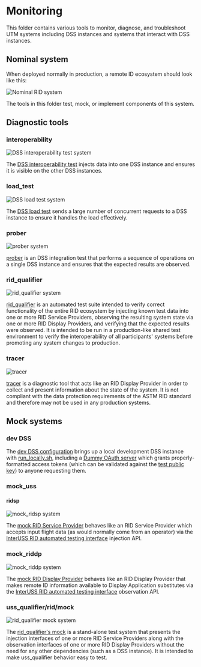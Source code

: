 # Monitoring

This folder contains various tools to monitor, diagnose, and troubleshoot UTM
systems including DSS instances and systems that interact with DSS instances.

## Nominal system

When deployed normally in production, a remote ID ecosystem should look
like this:

![Nominal RID system](../assets/nominal_rid_system.png)

The tools in this folder test, mock, or implement components of this system.

## Diagnostic tools

### interoperability

![DSS interoperability test system](../assets/interoperability_system.png)

The [DSS interoperability test](interoperability) injects data into one DSS
instance and ensures it is visible on the other DSS instances.

### load_test

![DSS load test system](../assets/load_test_system.png)

The [DSS load test](loadtest) sends a large number of concurrent requests to a
DSS instance to ensure it handles the load effectively.

### prober

![prober system](../assets/prober_system.png)

[prober](prober) is an DSS integration test that performs a sequence of
operations on a single DSS instance and ensures that the expected results are
observed.

### rid_qualifier

![rid_qualifier system](../assets/rid_qualifier_system.png)

[rid_qualifier](uss_qualifier/rid/README.md) is an automated test suite intended to verify
correct functionality of the entire RID ecosystem by injecting known test data
into one or more RID Service Providers, observing the resulting system state via
one or more RID Display Providers, and verifying that the expected results were
observed.  It is intended to be run in a production-like shared test environment
to verify the interoperability of all participants' systems before promoting
any system changes to production.

### tracer

![tracer](../assets/tracer_system.png)

[tracer](tracer) is a diagnostic tool that acts like an RID Display Provider in
order to collect and present information about the state of the system.  It is
not compliant with the data protection requirements of the ASTM RID standard and
therefore may not be used in any production systems.

## Mock systems

### dev DSS

The [dev DSS configuration](../build/dev) brings up a local development DSS
instance with [run_locally.sh](../build/dev/run_locally.sh), including a [Dummy
OAuth server](../cmds/dummy-oauth) which grants properly-formatted access tokens
(which can be validated against the
[test public key](../build/test-certs/auth2.pem)) to anyone requesting them.

### mock_uss

#### ridsp

![mock_ridsp system](../assets/mock_ridsp_system.png)

The [mock RID Service Provider](mock_uss) behaves like an RID Service Provider
which accepts input flight data (as would normally come from an operator) via
the
[InterUSS RID automated testing interface](../interfaces/automated-testing/rid)
injection API.

### mock_riddp

![mock_riddp system](../assets/mock_riddp_system.png)

The [mock RID Display Provider](mock_riddp) behaves like an RID Display Provider
that makes remote ID information available to Display Application substitutes
via the
[InterUSS RID automated testing interface](../interfaces/automated-testing/rid)
observation API.

### uss_qualifier/rid/mock

![rid_qualifier mock system](../assets/rid_qualifier_mock_system.png)

The [rid_qualifier's mock](uss_qualifier/rid/mock) is a stand-alone test system that
presents the injection interfaces of one or more RID Service Providers along
with the observation interfaces of one or more RID Display Providers without the
need for any other dependencies (such as a DSS instance).  It is intended to
make uss_qualifier behavior easy to test.
